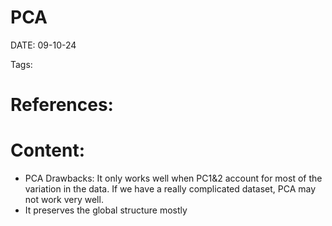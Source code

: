 
# PCA


DATE:  09-10-24


Tags:

# References:




# Content:

- PCA Drawbacks: It only works well when PC1&2 account for most of the variation in the data. If we have a really complicated dataset, PCA may not work very well. 
- It preserves the global structure mostly



